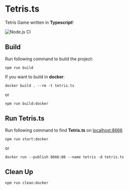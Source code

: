 # Tetris.ts
Tetris Game written in **Typescript**!

![Node.js CI](https://github.com/fsill99/tetris.ts/workflows/Node.js%20CI/badge.svg)

## Build
Run following command to build the project:
```
npm run build
```

If you want to build in **docker**:
```
docker build . --rm -t tetris.ts
```
or
```
npm run build:docker
```

## Run Tetris.ts
Run following command to find **Tetris.ts** on [localhost:8666](http://127.0.0.1:8666/)
```
npm run start:docker
```
or
```
docker run --publish 8666:80 --name tetris -d tetris.ts
```

## Clean Up
```
npm run clean:docker
```